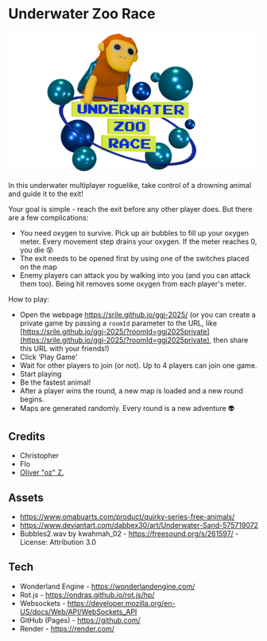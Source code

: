 # Underwater Zoo Race

![Game logo](uzr_logo.png)

In this underwater multiplayer roguelike, take control of a drowning animal and guide it to the exit!

Your goal is simple - reach the exit before any other player does. But there are a few complications:

- You need oxygen to survive. Pick up air bubbles to fill up your oxygen meter. Every movement step drains your oxygen. If the meter reaches 0, you die 😵
- The exit needs to be opened first by using one of the switches placed on the map
- Enemy players can attack you by walking into you (and you can attack them too). Being hit removes some oxygen from each player's meter.

How to play:

- Open the webpage https://srile.github.io/ggj-2025/ (or you can create a private game by passing a `roomId` parameter to the URL, like [https://srile.github.io/ggj-2025/?roomId=ggj2025private](https://srile.github.io/ggj-2025/?roomId=ggj2025private), then share this URL with your friends!)
- Click 'Play Game'
- Wait for other players to join (or not). Up to 4 players can join one game.
- Start playing
- Be the fastest animal!
- After a player wins the round, a new map is loaded and a new round begins.
- Maps are generated randomly. Every round is a new adventure 👽

## Credits

* Christopher
* Flo
* [Oliver "oz" Z.](https://oliz.io/)

## Assets

* https://www.omabuarts.com/product/quirky-series-free-animals/
* https://www.deviantart.com/dabbex30/art/Underwater-Sand-575719072
* Bubbles2.wav by kwahmah_02 - https://freesound.org/s/261597/ - License: Attribution 3.0

## Tech

* Wonderland Engine - https://wonderlandengine.com/
* Rot.js - https://ondras.github.io/rot.js/hp/
* Websockets - https://developer.mozilla.org/en-US/docs/Web/API/WebSockets_API
* GitHub (Pages) - https://github.com/
* Render - https://render.com/